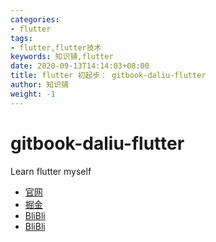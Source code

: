 ```yaml
---
categories:
- flutter
tags:
- flutter,flutter技术
keywords: 知识铺,flutter
date: 2020-09-13T14:14:03+08:00
title: flutter 初起步： gitbook-daliu-flutter  
author: 知识铺
weight: -1
---
```


# gitbook-daliu-flutter  

Learn flutter myself

- [官网](https://dart.dev/samples)
- [掘金](https://juejin.im/user/5b602a476fb9a04fbe12f1af/posts) 
- [BliBli](https://www.bilibili.com/video/BV1KE41117XV?p=31)  
- [BliBli](https://www.bilibili.com/video/BV15t411U7yf?p=1)
